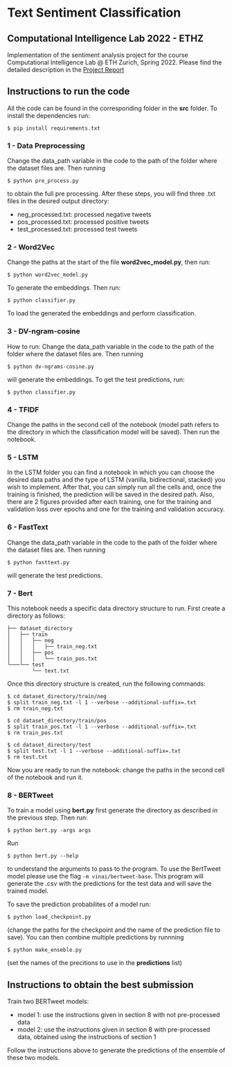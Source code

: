 # Text Sentiment Classification
## Computational Intelligence Lab 2022 - ETHZ

Implementation of the sentiment analysis project for the course Computational Intelligence Lab @ ETH Zurich, Spring 2022. Please find the detailed description in the [Project Report](https://github.com/notchla/CIL/blob/submission/CIL_2022_Report.pdf)

## Instructions to run the code

All the code can be found in the corresponding folder in the **src** folder. To install the dependencies run:

```console
$ pip install requirements.txt
```

### 1 - Data Preprocessing

Change the data_path variable in the code to the path of the folder where the dataset files are. Then running
```console
$ python pre_process.py
```
to obtain the full pre processing.
After these steps, you will find three .txt files in the desired output directory:
- neg_processed.txt: processed negative tweets
- pos_processed.txt: processed positive tweets
- test_processed.txt: processed test tweets

### 2 - Word2Vec

Change the paths at the start of the file **word2vec_model.py**, then run:

```console
$ python word2vec_model.py
```

To generate the embeddings. Then run:

```console
$ python classifier.py
```

To load the generated the embeddings and perform classification.


### 3 - DV-ngram-cosine

How to run:
Change the data_path variable in the code to the path of the folder where the dataset files are. Then running
```console
$ python dv-ngrams-cosine.py
```
will generate the embeddings. To get the test predictions, run:
```console
$ python classifier.py
```

### 4 - TFIDF

Change the paths in the second cell of the notebook (model path refers to the directory in which the classification model will be saved). Then run the notebook.

### 5 - LSTM 

In the LSTM folder you can find a notebook in which you can choose the desired data paths and the type of LSTM (vanilla, bidirectional, stacked)
you wish to implement.
After that, you can simply run all the cells and, once the training is finished, the prediction will be saved in the desired path.
Also, there are 2 figures provided after each training, one for the training and validation loss over epochs and one for the training and validation accuracy.

### 6 - FastText

Change the data_path variable in the code to the path of the folder where the dataset files are. Then running
```console
$ python fasttext.py
```
will generate the test predictions.

### 7 - Bert

This notebook needs a specific data directory structure to run. First create a directory as follows:

```console
├── dataset_directory
│   ├── train
│   │   ├── neg
│   │   │   ├── train_neg.txt
│   │   ├── pos
│   │   │   └── train_pos.txt
└───└── test
        └── text.txt
```

Once this directory structure is created, run the following commands:

```console
$ cd dataset_directory/train/neg
$ split train_neg.txt -l 1 --verbose --additional-suffix=.txt
$ rm train_neg.txt
```

```console
$ cd dataset_directory/train/pos
$ split train_pos.txt -l 1 --verbose --additional-suffix=.txt
$ rm train_pos.txt
```

```console
$ cd dataset_directory/test
$ split test.txt -l 1 --verbose --additional-suffix=.txt
$ rm test.txt
```

Now you are ready to run the notebook: change the paths in the second cell of the notebook and run it.

### 8 - BERTweet

To train a model using **bert.py** first generate the directory as described in the previous step. Then run:

```console
$ python bert.py -args args
```

Run 

```console
$ python bert.py --help
```

to understand the arguments to pass to the program. To use the BertTweet model please use the flag `-m vinai/bertweet-base`. This program will generate the .csv with the predictions for the test data and will save the trained model.

To save the prediction probabilites of a model run:
 
 ```console
$ python load_checkpoint.py
```

(change the paths for the checkpoint and the name of the prediction file to save). You can then combine multiple predictions by runnning

 ```console
$ python make_enseble.py
```

(set the names of the precitions to use in the **predictions** list)

## Instructions to obtain the best submission 
Train two BERTweet models:
- model 1: use the instructions given in section 8 with not pre-processed data
- model 2: use the instructions given in section 8 with pre-processed data, obtained using the instructions of section 1

Follow the instructions above to generate the predictions of the ensemble of these two models.
